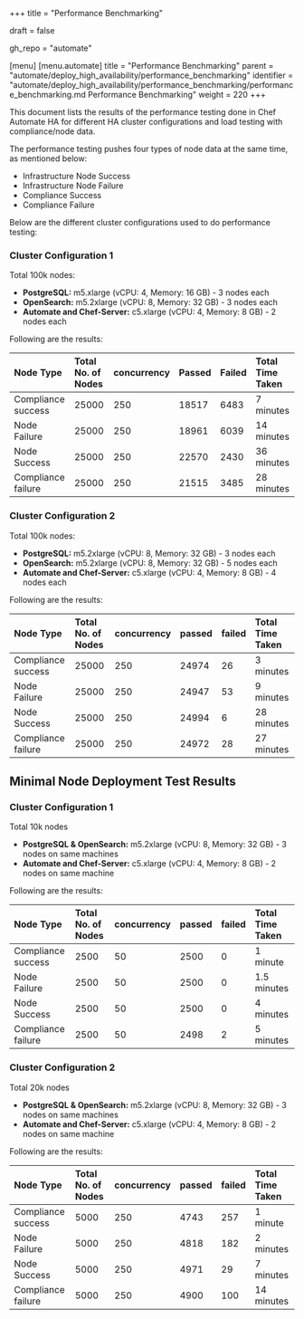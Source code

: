 +++
title = "Performance Benchmarking"

draft = false

gh_repo = "automate"

[menu]
  [menu.automate]
    title = "Performance Benchmarking"
    parent = "automate/deploy_high_availability/performance_benchmarking"
    identifier = "automate/deploy_high_availability/performance_benchmarking/performance_benchmarking.md Performance Benchmarking"
    weight = 220
+++

This document lists the results of the performance testing done in Chef Automate HA for different HA cluster configurations and load testing with compliance/node data.

The performance testing pushes four types of node data at the same time, as mentioned below:

- Infrastructure Node Success
- Infrastructure Node Failure
- Compliance Success
- Compliance Failure

Below are the different cluster configurations used to do performance testing:

### Cluster Configuration 1

Total 100k nodes:

- **PostgreSQL:** m5.xlarge (vCPU: 4, Memory: 16 GB) - 3 nodes each
- **OpenSearch:** m5.2xlarge (vCPU: 8, Memory: 32 GB) - 3 nodes each
- **Automate and Chef-Server:** c5.xlarge (vCPU: 4, Memory: 8 GB) - 2 nodes each

Following are the results:

| Node Type | Total No. of Nodes | concurrency | Passed | Failed | Total Time Taken |
| :--------------- | :---- | :--- | :------ | :----- |:--------------- |
| Compliance success | 25000 | 250 | 18517 | 6483 | 7 minutes |
| Node Failure | 25000 | 250 | 18961 | 6039 | 14 minutes |
| Node Success | 25000 | 250 | 22570 | 2430 | 36 minutes |
| Compliance failure | 25000 | 250 | 21515 | 3485 | 28 minutes |

### Cluster Configuration 2

Total 100k nodes:

- **PostgreSQL:** m5.2xlarge (vCPU: 8, Memory: 32 GB) - 3 nodes each
- **OpenSearch:** m5.2xlarge (vCPU: 8, Memory: 32 GB) - 5 nodes each
- **Automate and Chef-Server:** c5.xlarge (vCPU: 4, Memory: 8 GB) - 4 nodes each

Following are the results:

| Node Type | Total No. of Nodes | concurrency | passed | failed | Total Time Taken |
| :--------------- | :---- | :--- | :------ | :----- | :--------------- |
| Compliance success | 25000 | 250 | 24974 | 26 | 3 minutes |
| Node Failure | 25000 | 250 | 24947 | 53 | 9 minutes |
| Node Success | 25000 | 250 | 24994 | 6 | 28 minutes |
| Compliance failure | 25000 | 250 | 24972 | 28 | 27 minutes |

## Minimal Node Deployment Test Results

### Cluster Configuration 1

Total 10k nodes

- **PostgreSQL & OpenSearch:** m5.2xlarge (vCPU: 8, Memory: 32 GB)  - 3 nodes on same machines
- **Automate and Chef-Server:** c5.xlarge (vCPU: 4, Memory: 8 GB)  - 2 nodes on same machine

Following are the results:

| Node Type | Total No. of Nodes | concurrency | passed | failed | Total Time Taken |
| :--------------- | :---- | :--- | :------ | :----- | :--------------- |
| Compliance success | 2500 | 50 | 2500 | 0 | 1 minute |
| Node Failure | 2500 | 50       | 2500 | 0 | 1.5 minutes |
| Node Success | 2500 | 50       | 2500 | 0 | 4 minutes |
| Compliance failure | 2500 | 50 | 2498 | 2 | 5 minutes |

### Cluster Configuration 2

Total 20k nodes

- **PostgreSQL & OpenSearch:** m5.2xlarge (vCPU: 8, Memory: 32 GB)  - 3 nodes on same machines
- **Automate and Chef-Server:** c5.xlarge (vCPU: 4, Memory: 8 GB)  - 2 nodes on same machine

Following are the results:

| Node Type | Total No. of Nodes | concurrency | passed | failed | Total Time Taken |
| :--------------- | :---- | :--- | :------ | :----- | :--------------- |
| Compliance success | 5000 | 250 | 4743 | 257 | 1 minute |
| Node Failure | 5000 | 250       | 4818 | 182 | 2 minutes |
| Node Success | 5000 | 250       | 4971 | 29 | 7 minutes |
| Compliance failure | 5000 | 250 | 4900 | 100 | 14 minutes |
